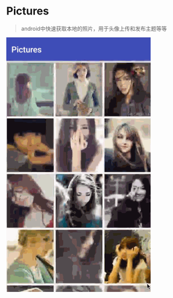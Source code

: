 # Pictures
>android中快速获取本地的照片，用于头像上传和发布主题等等

![UiButton](https://github.com/BelongsH/Pictures/blob/master/test.gif)




```



